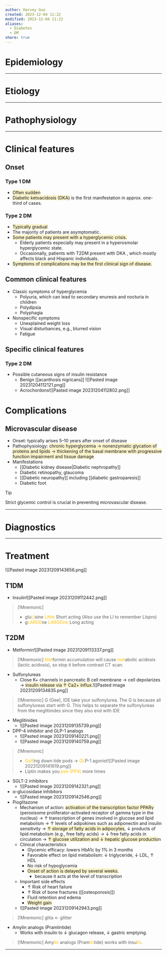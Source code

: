 ```yaml
---
author: Harvey Guo
created: 2023-12-04 11:22
modified: 2023-12-04 11:22
aliases:
  - Diabetes
  - DM
share: true
---
```

# Epidemiology


---
# Etiology


---
# Pathophysiology


---
# Clinical features
## Onset
### Type 1 DM
- <span style="background:rgba(240, 200, 0, 0.2)">Often sudden</span>
- <span style="background:rgba(240, 200, 0, 0.2)">Diabetic ketoacidosis (DKA)</span> is the first manifestation in approx. one-third of cases.
### Type 2 DM
- <span style="background:rgba(240, 200, 0, 0.2)">Typically gradual</span>
- The majority of patients are asymptomatic. 
- <span style="background:rgba(240, 200, 0, 0.2)">Some patients may present with a hyperglycemic crisis.</span>
	- Elderly patients especially may present in a hyperosmolar hyperglycemic state.
	- Occasionally, patients with T2DM present with DKA , which mostly affects black and Hispanic individuals.
- <span style="background:rgba(240, 200, 0, 0.2)">Symptoms of complications may be the first clinical sign of disease.</span>
## Common clinical features
- Classic symptoms of hyperglycemia
	- Polyuria, which can lead to secondary enuresis and nocturia in children 
	- Polydipsia 
	- Polyphagia
- Nonspecific symptoms
	- Unexplained weight loss
	- Visual disturbances, e.g., blurred vision 
	- Fatigue
## Specific clinical features
### Type 2 DM
- Possible cutaneous signs of insulin resistance 
	- Benign [[acanthosis nigricans]] ![[Pasted image 20231204112121.png]]
	- Acrochordons![[Pasted image 20231204112802.png]]
# Complications
## Microvascular disease
- Onset: typically arises 5–10 years after onset of disease
- Pathophysiology: <span style="background:rgba(240, 200, 0, 0.2)">chronic hyperglycemia → nonenzymatic glycation of proteins and lipids → thickening of the basal membrane with progressive function impairment and tissue damage</span>
- Manifestations
	- [[Diabetic kidney disease|Diabetic nephropathy]]
	- Diabetic retinopathy, glaucoma
	- [[Diabetic neuropathy]] including [[diabetic gastroparesis]]
	- Diabetic foot

>[!tip] 
>Strict glycemic control is crucial in preventing microvascular disease.

---
# Diagnostics


---
# Treatment
![[Pasted image 20231209143656.png]]
## T1DM
- Insulin![[Pasted image 20231209112442.png]]
>[!Mnemonic] 
>- glu<font color="#ffc000">LI</font>sine <font color="#ffc000">Little</font> Short acting (Also use the LI to remember LIspro)
>- g<font color="#ffc000">LARGE</font>ne <font color="#ffc000">LARGEine</font> Long acting
## T2DM
- Metformin![[Pasted image 20231209113337.png]]
>[!Mnemonic] 
><font color="#ffc000">Met</font>formin accumulation will cause <font color="#ffc000">met</font>abolic acidosis (lactic acidosis), so stop it before contrast CT scan.
- Sulfonylureas
	- Close K+ channels in pancreatic B cell membrane → cell depolarizes → <span style="background:rgba(240, 200, 0, 0.2)">insulin release via ↑ Ca2+ influx.</span>![[Pasted image 20231209134835.png]]

>[!Mnemonic] 
>G (Gee), IDE take your sulfonylurea.
>The G is because all sulfonylureas start with G. 
>This helps to separate the sulfonylureas from the meglitinides since they also end with IDE

- Meglitinides
	- ![[Pasted image 20231209135739.png]]
- DPP-4 inhibitor and GLP-1 analogs
	- ![[Pasted image 20231209140221.png]]
	- ![[Pasted image 20231209140759.png]]

>[!Mnemonic] 
>- <font color="#ffc000">Gulf</font>ing down tide pods -> <font color="#ffc000">GL</font>P-1 agonist![[Pasted image 20231209141619.png]] 
>- Liptin makes you <font color="#ffc000">pee (PP4)</font> more times
- SGLT-2 inhibitors
	- ![[Pasted image 20231209142321.png]]
- α-glucosidase inhibitors
	- ![[Pasted image 20231209142546.png]]
- Pioglitazone
	- Mechanism of action: <span style="background:rgba(240, 200, 0, 0.2)">activation of the transcription factor PPARγ</span> (peroxisome proliferator-activated receptor of gamma type in the nucleus) → ↑ transcription of genes involved in glucose and lipid metabolism → ↑ levels of adipokines such as adiponectin and insulin sensitivity → <span style="background:rgba(240, 200, 0, 0.2)">↑ storage of fatty acids in adipocytes</span>, ↓ products of lipid metabolism (e.g., free fatty acids) → ↓ free fatty acids in circulation → <span style="background:rgba(240, 200, 0, 0.2)">↑ glucose utilization and ↓ hepatic glucose productio</span>n
	- Clinical characteristics
		- Glycemic efficacy: lowers HbA1c by 1% in 3 months
		- Favorable effect on lipid metabolism: ↓ triglyceride, ↓ LDL, ↑ HDL
		- No risk of hypoglycemia
		- <span style="background:rgba(240, 200, 0, 0.2)">Onset of action is delayed by several weeks. </span>
			- because it acts at the level of transcription
	- Important side effects
		- ↑ Risk of heart failure
		- ↑ Risk of bone fractures ([[osteoporosis]])
		- Fluid retention and edema
		- <span style="background:rgba(240, 200, 0, 0.2)">Weight gain</span>
	- ![[Pasted image 20231209142943.png]]

>[!Mnemonic] 
>glita <- glitter
- Amylin analogs (Pramlintide)
	- Works with insulin to ↓ glucagon release, ↓ gastric emptying.

>[!Mnemonic] 
>Amy<font color="#ffc000">lin</font> analogs (Pram<font color="#ffc000">lin</font>tide) works with insu<font color="#ffc000">lin</font>.

---
